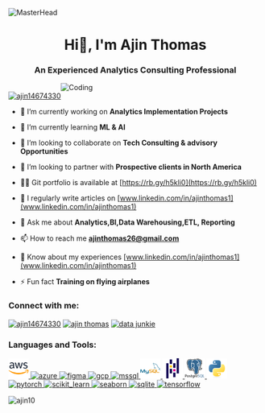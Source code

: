 ![MasterHead](https://user-images.githubusercontent.com/74038190/241765440-80728820-e06b-4f96-9c9e-9df46f0cc0a5.gif)
<h1 align="center">Hi👋, I'm Ajin Thomas</h1>
<h3 align="center">An Experienced Analytics Consulting Professional</h3>
<img align="right" alt="Coding" width="400" src="https://miro.medium.com/v2/resize:fit:679/1*kIacWWXjfYBFXqIXhIuCXQ.gif">


<p align="left"> <a href="https://twitter.com/ajin14674330" target="blank"><img src="https://img.shields.io/twitter/follow/ajin14674330?logo=twitter&style=for-the-badge" alt="ajin14674330" /></a> </p>

- 🔭 I’m currently working on **Analytics Implementation Projects**

- 🌱 I’m currently learning **ML & AI**

- 👯 I’m looking to collaborate on **Tech Consulting & advisory Opportunities**

- 🤝 I’m looking to partner with **Prospective clients in North America**

- 👨‍💻 Git portfolio is available at [https://rb.gy/h5kli0](https://rb.gy/h5kli0)

- 📝 I regularly write articles on [www.linkedin.com/in/ajinthomas1](www.linkedin.com/in/ajinthomas1)

- 💬 Ask me about **Analytics,BI,Data Warehousing,ETL, Reporting**

- 📫 How to reach me **ajinthomas26@gmail.com**

- 📄 Know about my experiences [www.linkedin.com/in/ajinthomas1](www.linkedin.com/in/ajinthomas1)

- ⚡ Fun fact **Training on flying airplanes**

<h3 align="left">Connect with me:</h3>
<p align="left">
<a href="https://twitter.com/ajin14674330" target="blank"><img align="center" src="https://raw.githubusercontent.com/rahuldkjain/github-profile-readme-generator/master/src/images/icons/Social/twitter.svg" alt="ajin14674330" height="30" width="40" /></a>
<a href="https://linkedin.com/in/ajin thomas" target="blank"><img align="center" src="https://raw.githubusercontent.com/rahuldkjain/github-profile-readme-generator/master/src/images/icons/Social/linked-in-alt.svg" alt="ajin thomas" height="30" width="40" /></a>
<a href="https://www.youtube.com/c/data junkie" target="blank"><img align="center" src="https://raw.githubusercontent.com/rahuldkjain/github-profile-readme-generator/master/src/images/icons/Social/youtube.svg" alt="data junkie" height="30" width="40" /></a>
</p>

<h3 align="left">Languages and Tools:</h3>
<p align="left"> <a href="https://aws.amazon.com" target="_blank" rel="noreferrer"> <img src="https://raw.githubusercontent.com/devicons/devicon/master/icons/amazonwebservices/amazonwebservices-original-wordmark.svg" alt="aws" width="40" height="40"/> </a> <a href="https://azure.microsoft.com/en-in/" target="_blank" rel="noreferrer"> <img src="https://www.vectorlogo.zone/logos/microsoft_azure/microsoft_azure-icon.svg" alt="azure" width="40" height="40"/> </a> <a href="https://www.figma.com/" target="_blank" rel="noreferrer"> <img src="https://www.vectorlogo.zone/logos/figma/figma-icon.svg" alt="figma" width="40" height="40"/> </a> <a href="https://cloud.google.com" target="_blank" rel="noreferrer"> <img src="https://www.vectorlogo.zone/logos/google_cloud/google_cloud-icon.svg" alt="gcp" width="40" height="40"/> </a> <a href="https://www.microsoft.com/en-us/sql-server" target="_blank" rel="noreferrer"> <img src="https://www.svgrepo.com/show/303229/microsoft-sql-server-logo.svg" alt="mssql" width="40" height="40"/> </a> <a href="https://www.mysql.com/" target="_blank" rel="noreferrer"> <img src="https://raw.githubusercontent.com/devicons/devicon/master/icons/mysql/mysql-original-wordmark.svg" alt="mysql" width="40" height="40"/> </a> <a href="https://pandas.pydata.org/" target="_blank" rel="noreferrer"> <img src="https://raw.githubusercontent.com/devicons/devicon/2ae2a900d2f041da66e950e4d48052658d850630/icons/pandas/pandas-original.svg" alt="pandas" width="40" height="40"/> </a> <a href="https://www.postgresql.org" target="_blank" rel="noreferrer"> <img src="https://raw.githubusercontent.com/devicons/devicon/master/icons/postgresql/postgresql-original-wordmark.svg" alt="postgresql" width="40" height="40"/> </a> <a href="https://www.python.org" target="_blank" rel="noreferrer"> <img src="https://raw.githubusercontent.com/devicons/devicon/master/icons/python/python-original.svg" alt="python" width="40" height="40"/> </a> <a href="https://pytorch.org/" target="_blank" rel="noreferrer"> <img src="https://www.vectorlogo.zone/logos/pytorch/pytorch-icon.svg" alt="pytorch" width="40" height="40"/> </a> <a href="https://scikit-learn.org/" target="_blank" rel="noreferrer"> <img src="https://upload.wikimedia.org/wikipedia/commons/0/05/Scikit_learn_logo_small.svg" alt="scikit_learn" width="40" height="40"/> </a> <a href="https://seaborn.pydata.org/" target="_blank" rel="noreferrer"> <img src="https://seaborn.pydata.org/_images/logo-mark-lightbg.svg" alt="seaborn" width="40" height="40"/> </a> <a href="https://www.sqlite.org/" target="_blank" rel="noreferrer"> <img src="https://www.vectorlogo.zone/logos/sqlite/sqlite-icon.svg" alt="sqlite" width="40" height="40"/> </a> <a href="https://www.tensorflow.org" target="_blank" rel="noreferrer"> <img src="https://www.vectorlogo.zone/logos/tensorflow/tensorflow-icon.svg" alt="tensorflow" width="40" height="40"/> </a> </p>

<p><img align="center" src="https://github-readme-stats.vercel.app/api/top-langs?username=ajin10&show_icons=true&locale=en&layout=compact" alt="ajin10" /></p>
